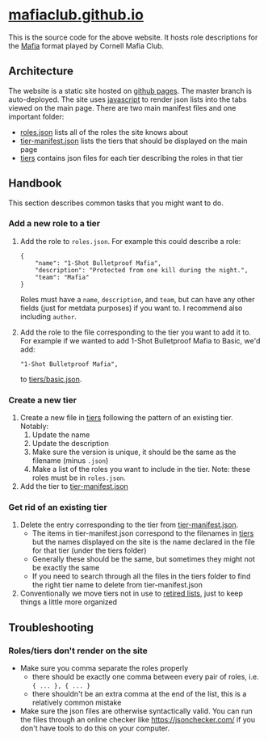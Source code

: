 # [mafiaclub.github.io](https://mafiaclub.github.io)
This is the source code for the above website. It hosts role descriptions for the [Mafia](https://en.wikipedia.org/wiki/Mafia_(party_game)) format played by Cornell Mafia Club.

## Architecture
The website is a static site hosted on [github pages](https://pages.github.com/). The master branch is auto-deployed. The site uses [javascript](/index.js) to render json lists into the tabs viewed on the main page. There are two main manifest files and one important folder:
- [roles.json](/roles.json) lists all of the roles the site knows about
- [tier-manifest.json](/tier-manifest.json) lists the tiers that should be displayed on the main page
- [tiers](/tiers) contains json files for each tier describing the roles in that tier

## Handbook
This section describes common tasks that you might want to do.

### Add a new role to a tier
1. Add the role to `roles.json`. For example this could describe a role:
   ```
   {
       "name": "1-Shot Bulletproof Mafia",
       "description": "Protected from one kill during the night.",
       "team": "Mafia"
   }
   ```

   Roles must have a `name`, `description`, and `team`, but can have any other fields (just for metdata purposes) if you want to. I recommend also including `author`.

2. Add the role to the file corresponding to the tier you want to add it to. For example if we wanted to add 1-Shot Bulletproof Mafia to Basic, we'd add:
   ```
   "1-Shot Bulletproof Mafia",
   ```

   to [tiers/basic.json](/tiers/basic.json).

### Create a new tier
1. Create a new file in [tiers](/tiers) following the pattern of an existing tier. Notably:
    1. Update the name
    2. Update the description
    3. Make sure the version is unique, it should be the same as the filename (minus `.json`)
    4. Make a list of the roles you want to include in the tier. Note: these roles must be in `roles.json`.
2. Add the tier to [tier-manifest.json](/tier-manifest.json)

### Get rid of an existing tier
1. Delete the entry corresponding to the tier from [tier-manifest.json](/tier-manifest.json).
    - The items in tier-manifest.json correspond to the filenames in [tiers](/tiers) but the names displayed on the site is the name declared in the file for that tier (under the tiers folder)
    - Generally these should be the same, but sometimes they might not be exactly the same
    - If you need to search through all the files in the tiers folder to find the right tier name to delete from tier-manifest.json
2. Conventionally we move tiers not in use to [retired lists](/retired%20lists), just to keep things a little more organized

## Troubleshooting
### Roles/tiers don't render on the site
- Make sure you comma separate the roles properly
    - there should be exactly one comma between every pair of roles, i.e. `{ ... }, { ... }`
    - there shouldn't be an extra comma at the end of the list, this is a relatively common mistake
- Make sure the json files are otherwise syntactically valid. You can run the files through an online checker like https://jsonchecker.com/ if you don't have tools to do this on your computer.
